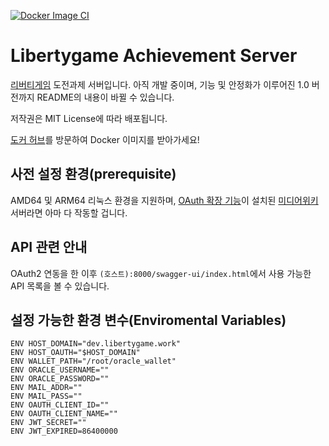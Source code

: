 [![Docker Image CI](https://github.com/Xen-alpha/Libertygame-achievement-backend/actions/workflows/docker-image.yml/badge.svg)](https://github.com/Xen-alpha/Libertygame-achievement-backend/actions/workflows/docker-image.yml)

# Libertygame Achievement Server
[리버티게임](https://libertyga.me) 도전과제 서버입니다. 아직 개발 중이며, 기능 및 안정화가 이루어진 1.0 버전까지 README의 내용이 바뀔 수 있습니다.

저작권은 MIT License에 따라 배포됩니다.

[도커 허브](https://hub.docker.com/r/senouis/libertygame_achievement)를 방문하여 Docker 이미지를 받아가세요!

## 사전 설정 환경(prerequisite)
AMD64 및 ARM64 리눅스 환경을 지원하며, [OAuth 확장 기능](https://www.mediawiki.org/wiki/Extension:OAuth)이 설치된 [미디어위키](https://www.mediawiki.org/wiki/MediaWiki/ko) 서버라면 아마 다 작동할 겁니다.

## API 관련 안내
OAuth2 연동을 한 이후 `(호스트):8000/swagger-ui/index.html`에서 사용 가능한 API 목록을 볼 수 있습니다.

## 설정 가능한 환경 변수(Enviromental Variables)

```
ENV HOST_DOMAIN="dev.libertygame.work"
ENV HOST_OAUTH="$HOST_DOMAIN"
ENV WALLET_PATH="/root/oracle_wallet"
ENV ORACLE_USERNAME=""
ENV ORACLE_PASSWORD=""
ENV MAIL_ADDR=""
ENV MAIL_PASS=""
ENV OAUTH_CLIENT_ID=""
ENV OAUTH_CLIENT_NAME=""
ENV JWT_SECRET=""
ENV JWT_EXPIRED=86400000
```

<!-- 작성 중 -->
<!-- ## ERD -->
